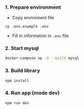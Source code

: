 ### 1. Prepare environment
- Copy enviroment file
```sh
cp .env.example .env
```
- Fill in information in `.env` file

### 2. Start mysql
```sh
docker-compose up -d --build mysql
```

### 3. Build library
```sh
npm install
```


### 4. Run app (mode dev) 
```sh
npm run dev
```
